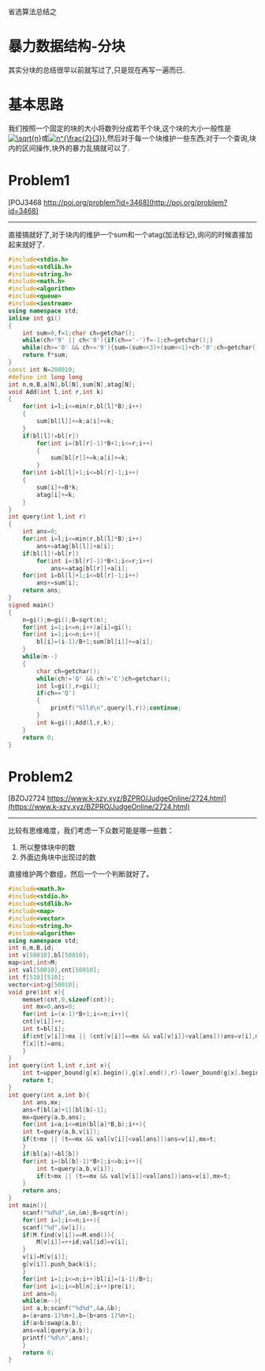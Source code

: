 省选算法总结之
# 暴力数据结构-分块

其实分块的总结很早以前就写过了,只是现在再写一遍而已.

# 基本思路
我们按照一个固定的块的大小将数列分成若干个块,这个块的大小一般性是<a href="https://www.codecogs.com/eqnedit.php?latex=\sqrt{n}" target="_blank"><img src="https://latex.codecogs.com/gif.latex?\sqrt{n}" title="\sqrt{n}" /></a>或<a href="https://www.codecogs.com/eqnedit.php?latex=n^{\frac{2}{3}}" target="_blank"><img src="https://latex.codecogs.com/gif.latex?n^{\frac{2}{3}}" title="n^{\frac{2}{3}}" /></a>,然后对于每一个块维护一些东西;对于一个查询,块内的区间操作,块外的暴力乱搞就可以了.

# Problem1

[POJ3468 http://poj.org/problem?id=3468](http://poj.org/problem?id=3468)

--------
直接搞就好了,对于块内的维护一个sum和一个atag(加法标记),询问的时候直接加起来就好了.
```cpp
#include<stdio.h>
#include<stdlib.h>
#include<string.h>
#include<math.h>
#include<algorithm>
#include<queue>
#include<iostream>
using namespace std;
inline int gi()
{
	int sum=0,f=1;char ch=getchar();
	while(ch>'9' || ch<'0'){if(ch=='-')f=-1;ch=getchar();}
	while(ch>='0' && ch<='9'){sum=(sum<<3)+(sum<<1)+ch-'0';ch=getchar();}
	return f*sum;
}
const int N=200010;
#define int long long
int n,m,B,a[N],bl[N],sum[N],atag[N];
void Add(int l,int r,int k)
{
	for(int i=l;i<=min(r,bl[l]*B);i++)
	{
		sum[bl[l]]+=k;a[i]+=k;
	}
	if(bl[l]!=bl[r])
		for(int i=(bl[r]-1)*B+1;i<=r;i++)
		{
			sum[bl[r]]+=k;a[i]+=k;
		}
	for(int i=bl[l]+1;i<=bl[r]-1;i++)
	{
		sum[i]+=B*k;
		atag[i]+=k;
	}
}
int query(int l,int r)
{
	int ans=0;
	for(int i=l;i<=min(r,bl[l]*B);i++)
		ans+=atag[bl[l]]+a[i];
	if(bl[l]!=bl[r])
		for(int i=(bl[r]-1)*B+1;i<=r;i++)
			ans+=atag[bl[r]]+a[i];
	for(int i=bl[l]+1;i<=bl[r]-1;i++)
		ans+=sum[i];
	return ans;
}
signed main()
{
	n=gi();m=gi();B=sqrt(n);
	for(int i=1;i<=n;i++)a[i]=gi();
	for(int i=1;i<=n;i++){
		bl[i]=(i-1)/B+1;sum[bl[i]]+=a[i];
	}
	while(m--)
	{
		char ch=getchar();
		while(ch!='Q' && ch!='C')ch=getchar();
		int l=gi(),r=gi();
		if(ch=='Q')
		{
			printf("%lld\n",query(l,r));continue;
		}
		int k=gi();Add(l,r,k);
	}
	return 0;
}
```

# Problem2
[BZOJ2724 https://www.k-xzy.xyz/BZPRO/JudgeOnline/2724.html](https://www.k-xzy.xyz/BZPRO/JudgeOnline/2724.html)

--------
比较有思维难度，我们考虑一下众数可能是哪一些数：
1. 所以整体块中的数
2. 外面边角块中出现过的数

直接维护两个数组，然后一个一个判断就好了。
```cpp
#include<math.h>
#include<stdio.h>
#include<stdlib.h>
#include<map>
#include<vector>
#include<string.h>
#include<algorithm>
using namespace std;
int n,m,B,id;
int v[50010],bl[50010];
map<int,int>M;
int val[50010],cnt[50010];
int f[510][510];
vector<int>g[50010];
void pre(int x){
    memset(cnt,0,sizeof(cnt));
    int mx=0,ans=0;
    for(int i=(x-1)*B+1;i<=n;i++){
	cnt[v[i]]++;
	int t=bl[i];
	if(cnt[v[i]]>mx || (cnt[v[i]]==mx && val[v[i]]<val[ans]))ans=v[i],mx=cnt[v[i]];
	f[x][t]=ans;
    }
}
int query(int l,int r,int x){
    int t=upper_bound(g[x].begin(),g[x].end(),r)-lower_bound(g[x].begin(),g[x].end(),l);
    return t;
}
int query(int a,int b){
    int ans,mx;
    ans=f[bl[a]+1][bl[b]-1];
    mx=query(a,b,ans);
    for(int i=a;i<=min(bl[a]*B,b);i++){
	int t=query(a,b,v[i]);
	if(t>mx || (t==mx && val[v[i]]<val[ans]))ans=v[i],mx=t;
    }
    if(bl[a]!=bl[b])
	for(int i=(bl[b]-1)*B+1;i<=b;i++){
	    int t=query(a,b,v[i]);
	    if(t>mx || (t==mx && val[v[i]]<val[ans]))ans=v[i],mx=t;
	}
    return ans;
}
int main(){
    scanf("%d%d",&n,&m);B=sqrt(n);
    for(int i=1;i<=n;i++){
	scanf("%d",&v[i]);
	if(M.find(v[i])==M.end()){
	    M[v[i]]=++id;val[id]=v[i];
	}
	v[i]=M[v[i]];
	g[v[i]].push_back(i);
    }
    for(int i=1;i<=n;i++)bl[i]=(i-1)/B+1;
    for(int i=1;i<=bl[n];i++)pre(i);
    int ans=0;
    while(m--){
	int a,b;scanf("%d%d",&a,&b);
	a=(a+ans-1)%n+1,b=(b+ans-1)%n+1;
	if(a>b)swap(a,b);
	ans=val[query(a,b)];
	printf("%d\n",ans);
    }
    return 0;
}
```

